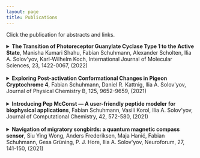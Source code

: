 ```yaml
---
layout: page
title: Publications
---
```


Click the publication for abstracts and links.

<details>
  <summary><b>The Transition of Photoreceptor Guanylate Cyclase Type 1 to the Active State</b>, Manisha Kumari Shahu, Fabian Schuhmann, Alexander Scholten, Ilia A. Solov'yov, Karl-Wilhelm Koch, International Journal of Molecular Sciences, 23, 1422-0067, (2022)
  </summary>
  
Membrane-bound guanylate cyclases (GCs), which synthesize the second messenger guanosine-3', 5'-cyclic monophosphate, differ in their activation modes to reach the active state. Hormone peptides bind to the extracellular domain in hormone-receptor-type GCs and trigger a conformational change in the intracellular, cytoplasmic part of the enzyme. Sensory GCs that are present in rod and cone photoreceptor cells have intracellular binding sites for regulatory Ca2+-sensor proteins, named guanylate-cyclase-activating proteins. A rotation model of activation involving an α-helix rotation was described as a common activation motif among hormone-receptor GCs. We tested whether the photoreceptor GC-E underwent an α-helix rotation when reaching the active state. We experimentally simulated such a transitory switch by integrating alanine residues close to the transmembrane region, and compared the effects of alanine integration with the point mutation V902L in GC-E. The V902L mutation is found in patients suffering from retinal cone-rod dystrophies, and leads to a constitutively active state of GC-E. We analyzed the enzymatic catalytic parameters of wild-type and mutant GC-E. Our data showed no involvement of an α-helix rotation when reaching the active state, indicating a difference in hormone receptor GCs. To characterize the protein conformations that represent the transition to the active state, we investigated the protein dynamics by using a computational approach based on all-atom molecular dynamics simulations. We detected a swinging movement of the dimerization domain in the V902L mutant as the critical conformational switch in the cyclase going from the low to high activity state.<br>
  <a href="https://www.mdpi.com/1422-0067/23/7/4030">URL</a>
</details>

<br>

<details>
  <summary><b>Exploring Post-activation Conformational Changes in Pigeon Cryptochrome 4</b>, Fabian Schuhmann, Daniel R. Kattnig, Ilia A. Solov'yov, Journal of Physical Chemistry B, 125, 9652-9659, (2021)
  </summary>
  
A widespread hypothesis ascribes the ability of migratory birds to navigateover large distances to an inclination compass realized by the protein cryptochrome in the birds' retinae. Cryptochromes are activated by blue light, which induces a radical pair state the spin dynamics of which may become sensitive to earth's weak magnetic fields. The magnetic information is encoded and passed on to downstream processes by structural rearrangements of the protein, the details of which remain vague. We utilize extensive all-atom molecular dynamics simulations to probe the conformational changes of pigeon cryptochrome 4 upon light activation. The structural dynamics are analyzed based on principal component analysis and with the help of distance matrices, which reveal significant changes in selected inter-residue distances. The results are evaluated and discussed with reference to the protein structure and its putative function as a magnetoreceptor. It is suggested that the phosphate-binding loop could act as a gate controlling the access to the flavin adenine dinucleotide cofactor depending on the redox state of the protein.<br>
  <a href="https://pubs.acs.org/doi/full/10.1021/acs.jpcb.1c02795">URL</a><br>
<a href="https://pubs.acs.org/doi/full/10.1021/acs.jpcb.1c02795">
  <img src="https://fabianschuhmann.github.io/images/jpcbfk.webp" alt="Cover Art Journal of Physical Chemistry B September 2021">
  </a>
</details>

<br>

<details>
  <summary><b>Introducing Pep McConst — A user-friendly peptide modeler for biophysical applications</b>, Fabian Schuhmann, Vasili Korol, Ilia A. Solov'yov, Journal of Computational Chemistry, 42, 572-580, (2021)
  </summary>
  
We are introducing Pep McConst — a software that employs a Monte-Carlo algorithm to construct 3D structures of polypeptidechains which could subsequently be studied as stand-alone macromolecules or complement the structure of known proteins. Using an approach to avoid steric clashes, Pep McConst allows to create multiple structures for a predefined primary sequence of amino acids. These structures could then effectively be used for further structural analysis and investigations. The article introduces the algorithm and describes its user-friendly approach that was made possible through the VIKING online platform. Finally, the manuscript provides several highlight examples where Pep McConst was used to predict the structure of the C-terminal of a known protein, generate a missing bit of already crystallized protein structures and simply generate short polypeptide chains.<br>
<a href="https://onlinelibrary.wiley.com/doi/10.1002/jcc.26479">URL</a>
</details>

<br>

<details>
  <summary><b>Navigation of migratory songbirds: a quantum magnetic compass sensor</b>, Siu Ying Wong, Anders Frederiksen, Maja Hanić, Fabian Schuhmann, Gesa Grüning, P. J. Hore, Ilia A. Solov'yov, Neuroforum, 27, 141-150, (2021)
  </summary>
  
The remarkable ability of migratory birds to navigate accurately using the geomagnetic field for journeys of thousandsof kilometres is currently thought to arise from radical pair reactions inside a protein called cryptochrome. In this articlewe explain the quantum mechanical basis of the radical pair mechanism and why it is currently the dominant theory of compassmagnetoreception. We also provide a brief account of two important computational simulation techniques that are used to study themechanism in cryptochrome: spin dynamics and molecular dynamics. At the end, we provide an overview of current research on quantummechanical processes in avian cryptochromes and the computational models for describing them.<br>
  <a href="https://www.degruyter.com/document/doi/10.1515/nf-2021-0005/html">URL</a>  
</details>
